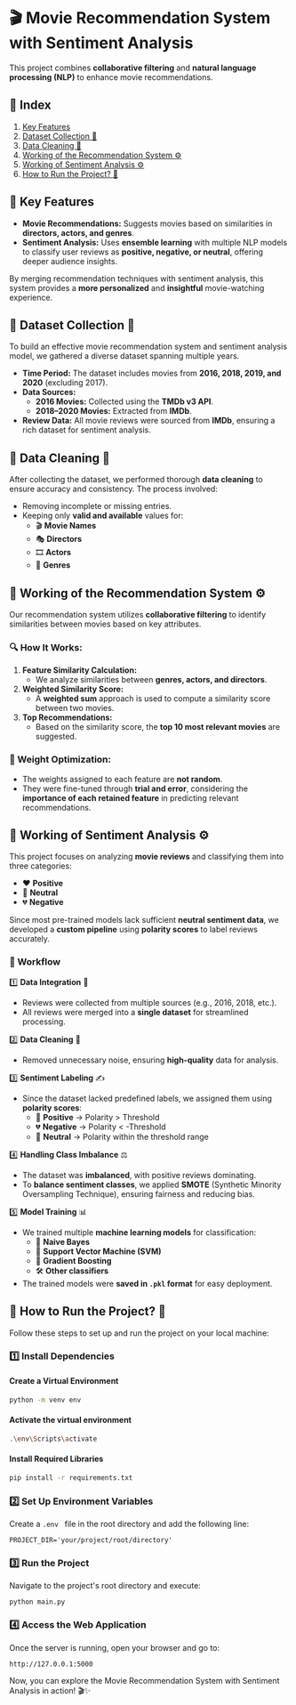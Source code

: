 # 🎬 Movie Recommendation System with Sentiment Analysis  

This project combines **collaborative filtering** and **natural language processing (NLP)** to enhance movie recommendations.

## 📌 Index  
1. [Key Features](#-key-features)  
2. [Dataset Collection 📖](#-dataset-collection-)  
3. [Data Cleaning 🧹](#-data-cleaning-)  
4. [Working of the Recommendation System ⚙️](#-working-of-the-recommendation-system-)  
5. [Working of Sentiment Analysis ⚙️](#-working-of-sentiment-analysis-)  
6. [How to Run the Project? 🤔](#-how-to-run-the-project-) 

## 🔹 Key Features  
- **Movie Recommendations:** Suggests movies based on similarities in **directors, actors, and genres**.  
- **Sentiment Analysis:** Uses **ensemble learning** with multiple NLP models to classify user reviews as **positive, negative, or neutral**, offering deeper audience insights.  

By merging recommendation techniques with sentiment analysis, this system provides a **more personalized** and **insightful** movie-watching experience.  

## 🔹 Dataset Collection  📖

To build an effective movie recommendation system and sentiment analysis model, we gathered a diverse dataset spanning multiple years.  

- **Time Period:** The dataset includes movies from **2016, 2018, 2019, and 2020** (excluding 2017).  
- **Data Sources:**
  - **2016 Movies:** Collected using the **TMDb v3 API**.  
  - **2018–2020 Movies:** Extracted from **IMDb**.  
- **Review Data:** All movie reviews were sourced from **IMDb**, ensuring a rich dataset for sentiment analysis.

## 🔹 Data Cleaning  🧹

After collecting the dataset, we performed thorough **data cleaning** to ensure accuracy and consistency. The process involved:  

- Removing incomplete or missing entries.  
- Keeping only **valid and available** values for:  
  - 🎬 **Movie Names**  
  - 🎭 **Directors**  
  - 🎞️ **Actors**  
  - 🎥 **Genres**

## 🔹 Working of the Recommendation System ⚙️  

Our recommendation system utilizes **collaborative filtering** to identify similarities between movies based on key attributes.  

### 🔍 How It Works:  
1. **Feature Similarity Calculation:**  
   - We analyze similarities between **genres, actors, and directors**.  
2. **Weighted Similarity Score:**  
   - A **weighted sum** approach is used to compute a similarity score between two movies.  
3. **Top Recommendations:**  
   - Based on the similarity score, the **top 10 most relevant movies** are suggested.  

### 🎯 Weight Optimization:  
- The weights assigned to each feature are **not random**.  
- They were fine-tuned through **trial and error**, considering the **importance of each retained feature** in predicting relevant recommendations.

## 🔹 Working of Sentiment Analysis ⚙️  

This project focuses on analyzing **movie reviews** and classifying them into three categories:  
- ❤️ **Positive**  
- 🖤 **Neutral**  
- 💔 **Negative**  

Since most pre-trained models lack sufficient **neutral sentiment data**, we developed a **custom pipeline** using **polarity scores** to label reviews accurately.  

### 🚀 Workflow  

1️⃣ **Data Integration** 📂  
   - Reviews were collected from multiple sources (e.g., 2016, 2018, etc.).  
   - All reviews were merged into a **single dataset** for streamlined processing.  

2️⃣ **Data Cleaning** 🧹  
   - Removed unnecessary noise, ensuring **high-quality** data for analysis.  

3️⃣ **Sentiment Labeling** ✍  
   - Since the dataset lacked predefined labels, we assigned them using **polarity scores**:  
     - 💚 **Positive** → Polarity > Threshold  
     - 💔 **Negative** → Polarity < -Threshold  
     - 🖤 **Neutral** → Polarity within the threshold range  

4️⃣ **Handling Class Imbalance** ⚖  
   - The dataset was **imbalanced**, with positive reviews dominating.  
   - To **balance sentiment classes**, we applied **SMOTE** (Synthetic Minority Oversampling Technique), ensuring fairness and reducing bias.  

5️⃣ **Model Training** 📊  
   - We trained multiple **machine learning models** for classification:  
     - 🤖 **Naive Bayes**  
     - 🧠 **Support Vector Machine (SVM)**  
     - 🚀 **Gradient Boosting**  
     - 🛠 **Other classifiers**  
   - The trained models were **saved in `.pkl` format** for easy deployment.

## 🔹 How to Run the Project? 🤔  

Follow these steps to set up and run the project on your local machine: 

### 1️⃣ **Install Dependencies**

#### **Create a Virtual Environment**  
```bash
python -m venv env
```

#### **Activate the virtual environment**  
```bash
.\env\Scripts\activate
```

#### **Install Required Libraries**  
```bash
pip install -r requirements.txt
```

### 2️⃣ **Set Up Environment Variables**

Create a ```.env ``` file in the root directory and add the following line:
```
PROJECT_DIR='your/project/root/directory'
```

### 3️⃣ **Run the Project**

Navigate to the project's root directory and execute:
```
python main.py
```

### 4️⃣ **Access the Web Application**
Once the server is running, open your browser and go to:
```
http://127.0.0.1:5000
```

Now, you can explore the Movie Recommendation System with Sentiment Analysis in action! 🎬✨
